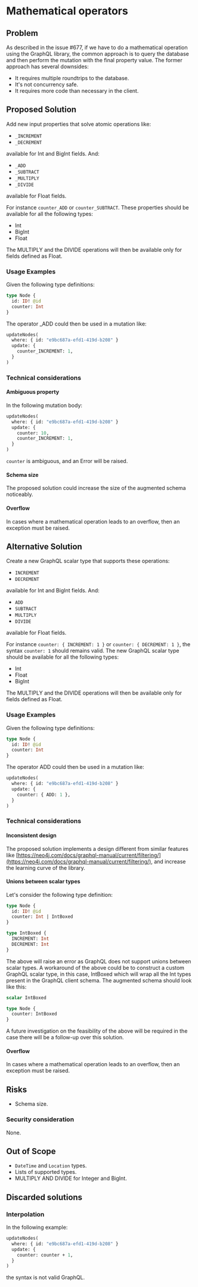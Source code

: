 # Mathematical operators

## Problem
As described in the issue #677, if we have to do a mathematical operation using the GraphQL library, 
the common approach is to query the database and then perform the mutation with the final property value.
The former approach has several downsides:
- It requires multiple roundtrips to the database.
- It's not concurrency safe.
- It requires more code than necessary in the client.

## Proposed Solution
Add new input properties that solve atomic operations like:
- `_INCREMENT`
- `_DECREMENT`

available for Int and BigInt fields.
And:
- `_ADD`
- `_SUBTRACT`
- `_MULTIPLY`
- `_DIVIDE`

available for Float fields.

For instance `counter_ADD` or `counter_SUBTRACT`.
These properties should be available for all the following types:
- Int
- BigInt
- Float

The MULTIPLY and the DIVIDE operations will then be available only for fields defined as Float.

### Usage Examples
Given the following type definitions:
```graphql
type Node {
  id: ID! @id
  counter: Int
}
```
The operator _ADD could then be used in a mutation like:
```graphql
updateNodes(
  where: { id: "e9bc687a-efd1-419d-b208" }
  update: {
    counter_INCREMENT: 1,
  }
)
```

### Technical considerations
#### Ambiguous property
In the following mutation body: 
```graphql
updateNodes(
  where: { id: "e9bc687a-efd1-419d-b208" }
  update: {
    counter: 10,
    counter_INCREMENT: 1,
  }
)
```
`counter` is ambiguous, and an Error will be raised.

#### Schema size
The proposed solution could increase the size of the augmented schema noticeably.

#### Overflow
In cases where a mathematical operation leads to an overflow, then an exception must be raised.

## Alternative Solution
Create a new GraphQL scalar type that supports these operations:
- `INCREMENT`
- `DECREMENT`

available for Int and BigInt fields.
And:
- `ADD`
- `SUBTRACT`
- `MULTIPLY`
- `DIVIDE`

available for Float fields.


For instance `counter: { INCREMENT: 1 }` or `counter: { DECREMENT: 1 }`, the syntax `counter: 1` should remains valid.
The new GraphQL scalar type should be available for all the following types:
- Int
- Float
- BigInt

The MULTIPLY and the DIVIDE operations will then be available only for fields defined as Float.

### Usage Examples
Given the following type definitions:
```graphql
type Node {
  id: ID! @id
  counter: Int
}
```
The operator ADD could then be used in a mutation like:
```graphql
updateNodes(
  where: { id: "e9bc687a-efd1-419d-b208" }
  update: {
    counter: { ADD: 1 },
  }
)
```
### Technical considerations
#### Inconsistent design
The proposed solution implements a design different from similar features like [https://neo4j.com/docs/graphql-manual/current/filtering/](https://neo4j.com/docs/graphql-manual/current/filtering/),
and increase the learning curve of the library.

####  Unions between scalar types
Let's consider the following type definition:
```graphql
type Node {
  id: ID! @id
  counter: Int | IntBoxed
}

type IntBoxed {
  INCREMENT: Int
  DECREMENT: Int
}
```
The above will raise an error as GraphQL does not support unions between scalar types.
A workaround of the above could be to construct a custom GraphQL scalar type, in this case, IntBoxed which will wrap all the Int types present in the GraphQL client schema.
The augmented schema should look like this:
```graphql
scalar IntBoxed

type Node {
  counter: IntBoxed
}
```
A future investigation on the feasibility of the above will be required in the case there will be a follow-up over this solution.

#### Overflow
In cases where a mathematical operation leads to an overflow, then an exception must be raised.

## Risks
- Schema size.

### Security consideration
None.

## Out of Scope
- `DateTime` and `Location` types.
- Lists of supported types.
- MULTIPLY AND DIVIDE for Integer and BigInt.

## Discarded solutions
### Interpolation
In the following example:
```graphql
updateNodes(
  where: { id: "e9bc687a-efd1-419d-b208" }
  update: {
    counter: counter + 1,
  }
)
```
the syntax is not valid GraphQL.

